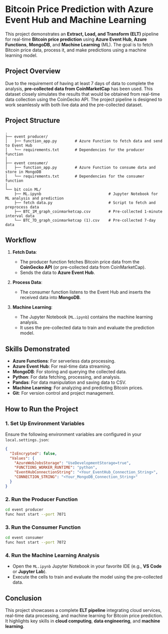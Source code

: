 # Bitcoin Price Prediction with Azure Event Hub and Machine Learning

This project demonstrates an **Extract, Load, and Transform (ELT)** pipeline for real-time **Bitcoin price prediction** using **Azure Event Hub**, **Azure Functions**, **MongoDB**, and **Machine Learning** (ML). The goal is to fetch Bitcoin price data, process it, and make predictions using a machine learning model.

## Project Overview

Due to the requirement of having at least 7 days of data to complete the analysis, **pre-collected data from CoinMarketCap** has been used. This dataset closely simulates the results that would be obtained from real-time data collection using the CoinGecko API. The project pipeline is designed to work seamlessly with both live data and the pre-collected dataset.

## Project Structure

```
.
├── event producer/
│   ├── function_app.py        # Azure Function to fetch data and send to Event Hub
│   └── requirements.txt       # Dependencies for the producer function
│
├── event consumer/
│   ├── function_app.py        # Azure Function to consume data and store in MongoDB
│   └── requirements.txt       # Dependencies for the consumer function
│
└── bit coin ML/
    ├── ML.ipynb                              # Jupyter Notebook for ML analysis and prediction
    ├── fetch data.py                         # Script to fetch and preprocess data
    ├── BTC_1M_graph_coinmarketcap.csv        # Pre-collected 1-minute interval data
    └── BTC_7D_graph_coinmarketcap (1).csv    # Pre-collected 7-day data
```

## Workflow

1. **Fetch Data**:
   - The producer function fetches Bitcoin price data from the **CoinGecko API** (or pre-collected data from CoinMarketCap).
   - Sends the data to **Azure Event Hub**.

2. **Process Data**:
   - The consumer function listens to the Event Hub and inserts the received data into **MongoDB**.

3. **Machine Learning**:
   - The Jupyter Notebook (`ML.ipynb`) contains the machine learning analysis.
   - It uses the pre-collected data to train and evaluate the prediction model.

## Skills Demonstrated

- **Azure Functions**: For serverless data processing.
- **Azure Event Hub**: For real-time data streaming.
- **MongoDB**: For storing and querying the collected data.
- **Python**: For data fetching, processing, and analysis.
- **Pandas**: For data manipulation and saving data to CSV.
- **Machine Learning**: For analyzing and predicting Bitcoin prices.
- **Git**: For version control and project management.

## How to Run the Project

### 1. Set Up Environment Variables

Ensure the following environment variables are configured in your `local.settings.json`:

```json
{
  "IsEncrypted": false,
  "Values": {
    "AzureWebJobsStorage": "UseDevelopmentStorage=true",
    "FUNCTIONS_WORKER_RUNTIME": "python",
    "EventHubConnectionString": "<Your_EventHub_Connection_String>",
    "CONNECTION_STRING": "<Your_MongoDB_Connection_String>"
  }
}
```

### 2. Run the Producer Function

```bash
cd event producer
func host start --port 7071
```

### 3. Run the Consumer Function

```bash
cd event consumer
func host start --port 7072
```

### 4. Run the Machine Learning Analysis

- Open the `ML.ipynb` Jupyter Notebook in your favorite IDE (e.g., **VS Code** or **Jupyter Lab**).
- Execute the cells to train and evaluate the model using the pre-collected data.

## Conclusion

This project showcases a complete **ELT pipeline** integrating cloud services, real-time data processing, and machine learning for Bitcoin price prediction. It highlights key skills in **cloud computing**, **data engineering**, and **machine learning**.
